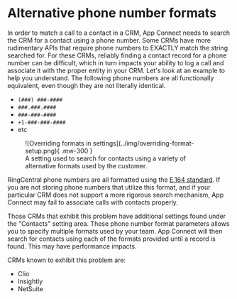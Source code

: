 # Alternative phone number formats

In order to match a call to a contact in a CRM, App Connect needs to search the CRM for a contact using a phone number. Some CRMs have more rudimentary APIs that require phone numbers to EXACTLY match the string searched for. For these CRMs, reliably finding a contact record for a phone number can be difficult, which in turn impacts your ability to log a call and associate it with the proper entity in your CRM. Let's look at an example to help you understand. The following phone numbers are all functionally equivalent, even though they are not literally identical. 

* `(###) ###-####`
* `###.###.####`
* `###-###-####`
* `+1-###-###-####`
* etc

<figure markdown>
  ![Overriding formats in settings](../img/overriding-format-setup.png){ .mw-300 }
  <figcaption>A setting used to search for contacts using a variety of alternative formats used by the customer.</figcaption>
</figure>

RingCentral phone numbers are all formatted using the [E.164 standard](https://en.wikipedia.org/wiki/E.164). If you are not storing phone numbers that utilize this format, and if your particular CRM does not support a more rigorous search mechanism, App Connect may fail to associate calls with contacts properly. 

Those CRMs that exhibit this problem have additional settings found under the "Contacts" setting area. These phone number format parameters allows you to specify multiple formats used by your team. App Connect will then search for contacts using each of the formats provided until a record is found. This may have performance impacts.

CRMs known to exhibit this problem are:

* Clio
* Insightly 
* NetSuite

